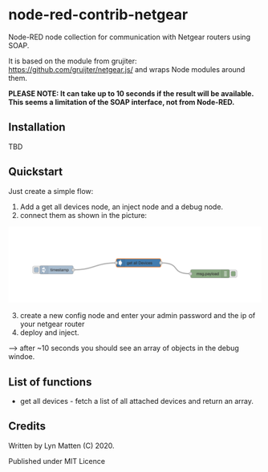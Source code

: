 # node-red-contrib-netgear

Node-RED node collection for communication with Netgear routers using SOAP.

It is based on the module from grujiter: https://github.com/gruijter/netgear.js/ and wraps Node modules around them.

**PLEASE NOTE: It can take up to 10 seconds if the result will be available. This seems a limitation of the SOAP interface, not from Node-RED.**

## Installation

TBD

## Quickstart

Just create a simple flow:
1. Add a get all devices node, an inject node and a debug node.
2. connect them as shown in the picture:

![example flow](doc/img/example-flow1.png)

3. create a new config node and enter your admin password and the ip of your netgear router
4. deploy and inject.

--> after ~10 seconds you should see an array of objects in the debug windoe.

## List of functions

* get all devices - fetch a list of all attached devices and return an array.

## Credits

Written by Lyn Matten (C) 2020.

Published under MIT Licence



